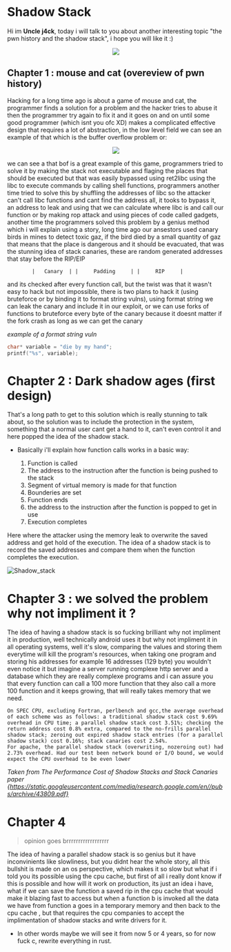 # Shadow Stack

Hi im **Uncle j4ck**, today i will talk to you about another interesting topic "the pwn history and the shadow stack", i hope you will like it :)

<p align="center">
  <img src="https://c.tenor.com/G6a837fJZr8AAAAd/smile-creepy-smile.gif"/>
</p>

## Chapter 1 : mouse and cat (overeview of pwn history)

Hacking for a long time ago is about a game of mouse and cat, the programmer finds a solution for a problem and the hacker tries to abuse it then the programmer try again to fix it and it goes on and on until some good programmer (which isnt you ofc XD) makes a complicated effective design that requires a lot of abstraction, in the low level field we can see an example of that which is the buffer overflow problem or:

<p align="center">
  <img src="https://i.imgur.com/AHiwG9s.png"/>
</p>

we can see a that bof is a great example of this game, programmers tried to solve it by making the stack not executable and flaging the places that should be executed but that was easily bypassed using ret2libc using the libc to execute commands by calling shell functions, programmers another time tried to solve this by shuffling the addresses of libc so the attacker can't call libc functions and cant find the address all, it tooks to bypass it, an address to leak and using that we can calculate where libc is and call our function or by making rop attack and using pieces of code called gadgets, another time the programmers solved this problem by a genius method which i will explain using a story, long time ago our ansestors used canary birds in mines to detect toxic gaz, if the bird died by a small quantity of gaz that means that the place is dangerous and it should be evacuated, that was the stunning idea of stack canaries, these are random generated addresses that stay before the RIP/EIP

```
		|	Canary	| |		Padding		| |		RIP		|
```
and its checked after every function call, but the twist was that it wasn't easy to hack but not impossible, there is two plans to hack it (using bruteforce or by binding it to format string vulns), using format string we can leak the canary and include it in our exploit, or we can use forks of functions to bruteforce every byte of the canary because it doesnt matter if the fork crash as long as we can get the canary

*example of a format string vuln*
```c
char* variable = "die by my hand";
printf("%s", variable);
```

# Chapter 2 : Dark shadow ages (first design)

That's a long path to get to this solution which is really stunning to talk about, so the solution was to include the protection in the system, something that a normal user cant get a hand to it, can't even control it and here popped the idea of the shadow stack.

- Basically i'll explain how function calls works in a basic way:

	1. Function is called 
	2. The address to the instruction after the function is being pushed to the stack
	3. Segment of virtual memory is made for that function  
	4. Bounderies are set
	5. Function ends 
	6. the address to the instruction after the function is popped to get in use 
	7. Execution completes

Here where the attacker using the memory leak to overwrite the saved address and get hold of the execution.
The idea of a shadow stack is to record the saved addresses and compare them when the function completes the execution.

![Shadow_stack](https://d3i71xaburhd42.cloudfront.net/1fa355cabcaa6650603098c41a3a439fbed718a1/2-Figure1-1.png)

# Chapter 3 : we solved the problem why not impliment it ?

The idea of having a shadow stack is so fucking brilliant why not impliment it in production, well technically android uses it but why not impliment it in all operating systems, well it's slow, comparing the values and storing them everytime will kill the  program's resources, when taking one program and storing his addresses for example 16 addresses (129 byte) you wouldn't even notice it but imagine a server running complexe http server and a database which they are really complexe programs and i can assure you that every function can call a 100 more function that they also call a more 100 function and it keeps growing, that will really takes memory that we need.

```
On SPEC CPU, excluding Fortran, perlbench and gcc,the average overhead of each scheme was as follows: a traditional shadow stack cost 9.69% overhead in CPU time; a parallel shadow stack cost 3.51%; checking the return address cost 0.8% extra, compared to the no-frills parallel shadow stack; zeroing out expired shadow stack entries (for a parallel shadow stack) cost 0.16%; stack canaries cost 2.54%.
For apache, the parallel shadow stack (overwriting, nozeroing out) had 2.73% overhead. Had our test been network bound or I/O bound, we would expect the CPU overhead to be even lower

```
*Taken from The Performance Cost of Shadow Stacks and Stack Canaries paper {https://static.googleusercontent.com/media/research.google.com/en//pubs/archive/43809.pdf}*


# Chapter 4

> opinion goes brrrrrrrrrrrrrrrrrr

The idea of having a parallel shadow stack is so genius but it have inconvinients like slowliness, but you didnt hear the whole story, all this bullshit is made on an os perspective, which makes it so slow but what if i told you its possible using the cpu cache, but first of all i really dont know if this is possible and how will it work on production, its just an idea i have, what if we can save the function a saved rip in the cpu cache that would make it blazing fast to access but when a function b is invoked all the data we have from function a goes in a temporary memory and then back to the cpu cache , but that requires the cpu companies to accept the implimentation of shadow stacks and write drivers for it. 


- In other words maybe we will see it from now 5 or 4 years, so for now fuck c, rewrite everything in rust.
